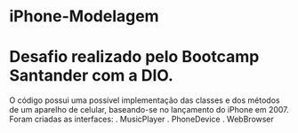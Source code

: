 # iPhone-Modelagem
# Desafio realizado pelo Bootcamp Santander com a DIO.

O código possui uma possível implementação das classes e dos métodos de um aparelho de celular, baseando-se no lançamento do iPhone em 2007.
Foram criadas as interfaces:
. MusicPlayer
. PhoneDevice
. WebBrowser



